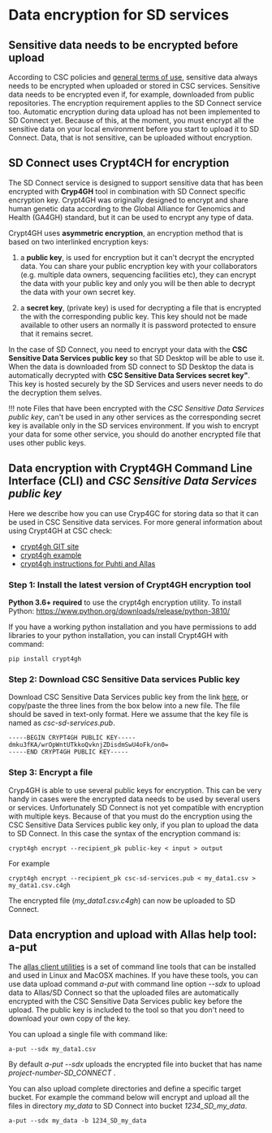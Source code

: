 # Data encryption for SD services 

## Sensitive data needs to be encrypted before upload

According to CSC policies and [general terms of use](https://research.csc.fi/general-terms-of-use), sensitive data always 
needs to be encrypted when uploaded or stored in CSC services. Sensitive data needs to be encrypted even if, for example, 
downloaded from public repositories. The encryption requirement applies to the SD Connect service too. 
Automatic encryption during data upload has not been implemented to SD Connect yet. Because of this, at the moment, 
you must encrypt all the sensitive data on your local environment before you start to upload it to SD Connect. 
Data, that is not sensitive, can be uploaded without encryption.

## SD Connect uses Crypt4CH for encryption

The SD Connect service is designed to support sensitive data that has been encrypted with **Cryp4GH** tool in 
combination with SD Connect specific encryption key. 
Crypt4GH was originally designed to encrypt and share human genetic data according to the 
Global Alliance for Genomics and Health (GA4GH) standard, but it can be 
used to encrypt any type of data.

Crypt4GH uses **asymmetric encryption**, an encryption method that is based on two interlinked encryption keys: 

   1) a **public key**, is used for encryption but it can't decrypt the encrypted data. You can share your public encryption key with your collaborators 
   (e.g. multiple data owners, sequencing facilities etc), they can encrypt the data with your public key and only you will be then able to decrypt the 
   data with your own secret key. 
   
   2) a **secret key**, (private key) is used for decrypting a file that is encrypted the with the corresponding public key. This key should not be made available to other users an normally it is password protected to ensure that it remains secret. 

In the case of SD Connect, you need to encrypt your data with the **CSC Sensitive Data Services public key** so that SD Desktop will be able to use it.
When the data is downloaded from SD connect to SD Desktop the data is automatically decrypted with **CSC Sensitive Data Services secret key"**.
This key is hosted securely by the SD Services and users never needs to do the decryption them selves.
  

!!! note
Files that have been encrypted with the _CSC Sensitive Data Services public key_, can't be used in any other services as the corresponding
secret key is available only in the SD services environment. If you wish to encrypt your data for some other service, you should do another 
encrypted file that uses other public keys.


## Data encryption with Crypt4GH Command Line Interface (CLI) and _CSC Sensitive Data Services public key_

Here we describe how you can use Cryp4GC for storing data so that it can be used in CSC Sensitive data services.
For more general information about using Crypt4GH at CSC check: 
   * [crypt4gh GIT site](https://github.com/EGA-archive/crypt4gh.git)
   * [crypt4gh example](./crypt4gh_client.md)
   * [crypt4gh instructions for Puhti and Allas](../Allas/allas_encryption.md)


### Step 1: Install the latest version of Crypt4GH encryption tool

**Python 3.6+ required** to use the crypt4gh encryption utility. 
To install Python: https://www.python.org/downloads/release/python-3810/

If you have a working python installation and you have permissions to add libraries to your python installation, you can install Crypt4GH with command:

```text
pip install crypt4gh
```

### Step 2: Download CSC Sensitive Data services Public key

Download CSC Sensitive Data Services public key from the link [here](./csc-sd-services.pub), or copy/paste the three lines from the box below into a new file.
The file should be saved in text-only format. Here we assume that the key file is named as _csc-sd-services.pub_.

```text
-----BEGIN CRYPT4GH PUBLIC KEY-----
dmku3fKA/wrOpWntUTkkoQvknjZDisdmSwU4oFk/on0=
-----END CRYPT4GH PUBLIC KEY-----
```

### Step 3: Encrypt a file

Cryp4GH is able to use several public keys for encryption. This can be very handy in cases were the encrypted data needs to be used by several users or services. Unfortunately SD Connect is not yet compatible with encryption with multiple keys. Because of that you must do the encryption using the CSC Sensitive Data Services public key only, if you plan to upload the data to SD Connect. In this case the syntax of the encryption command is:

```text
crypt4gh encrypt --recipient_pk public-key < input > output
```
For example

```text
crypt4gh encrypt --recipient_pk csc-sd-services.pub < my_data1.csv > my_data1.csv.c4gh
```
The encrypted file (_my_data1.csv.c4gh_) can now be uploaded to SD Connect.
 

## Data encryption and upload with Allas help tool: a-put

The [allas client utilities](https://github.com/CSCfi/allas-cli-utils/) is a set of command line tools that can be installed and used in Linux and MacOSX machines. If you have these tools, you can use data upload command _a-put_ with command line option _--sdx_ to upload data to Allas/SD Connect so that the uploaded files are automatically encrypted with the CSC Sensitive Data Services public key before the upload. The public key is included to the tool so that you don't need to download your own copy of the key.

You can upload a single file with command like:

```text
a-put --sdx my_data1.csv
```
By default _a-put --sdx_ uploads the encrypted file into bucket that has name _project-number-SD_CONNECT_ . 

You can also upload complete directories and define a specific target bucket. For example the command below will encrypt and upload all the files in directory _my_data_ to SD Connect into bucket _1234_SD_my_data_.
```
a-put --sdx my_data -b 1234_SD_my_data
```





 
